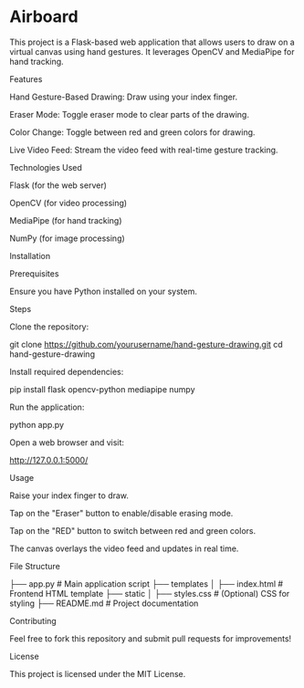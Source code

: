 # Airboard

This project is a Flask-based web application that allows users to draw on a virtual canvas using hand gestures. It leverages OpenCV and MediaPipe for hand tracking.

Features

Hand Gesture-Based Drawing: Draw using your index finger.

Eraser Mode: Toggle eraser mode to clear parts of the drawing.

Color Change: Toggle between red and green colors for drawing.

Live Video Feed: Stream the video feed with real-time gesture tracking.

Technologies Used

Flask (for the web server)

OpenCV (for video processing)

MediaPipe (for hand tracking)

NumPy (for image processing)

Installation

Prerequisites

Ensure you have Python installed on your system.

Steps

Clone the repository:

git clone https://github.com/yourusername/hand-gesture-drawing.git
cd hand-gesture-drawing

Install required dependencies:

pip install flask opencv-python mediapipe numpy

Run the application:

python app.py

Open a web browser and visit:

http://127.0.0.1:5000/

Usage

Raise your index finger to draw.

Tap on the "Eraser" button to enable/disable erasing mode.

Tap on the "RED" button to switch between red and green colors.

The canvas overlays the video feed and updates in real time.

File Structure

├── app.py          # Main application script
├── templates
│   ├── index.html  # Frontend HTML template
├── static
│   ├── styles.css  # (Optional) CSS for styling
├── README.md       # Project documentation

Contributing

Feel free to fork this repository and submit pull requests for improvements!

License

This project is licensed under the MIT License.
